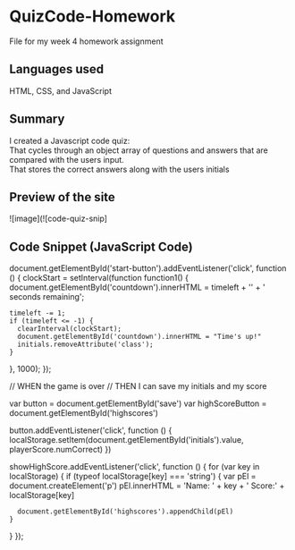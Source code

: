 # QuizCode-Homework
File for my week 4 homework assignment
## Languages used
HTML, CSS, and JavaScript
## Summary
I created a Javascript code quiz: <br>
That cycles through an object array of questions and answers that are compared with the users input. <br>
That stores the correct answers along with the users initials
## Preview of the site
![image](![code-quiz-snip]
## Code Snippet (JavaScript Code)
document.getElementById('start-button').addEventListener('click', function () {
  clockStart = setInterval(function function1() {
    document.getElementById('countdown').innerHTML = timeleft + '' + ' seconds remaining';

    timeleft -= 1;
    if (timeleft <= -1) {
      clearInterval(clockStart);
      document.getElementById('countdown').innerHTML = "Time's up!"
      initials.removeAttribute('class');
    }
  }, 1000);
});


// WHEN the game is over
// THEN I can save my initials and my score

var button = document.getElementById('save')
var highScoreButton = document.getElementById('highscores')


button.addEventListener('click', function () {
  localStorage.setItem(document.getElementById('initials').value, playerScore.numCorrect)
})

showHighScore.addEventListener('click', function () {
  for (var key in localStorage) {
    if (typeof localStorage[key] === 'string') {
      var pEl = document.createElement('p')
      pEl.innerHTML = 'Name: ' + key + ' Score:' + localStorage[key]

      document.getElementById('highscores').appendChild(pEl)
    }
  }
});
